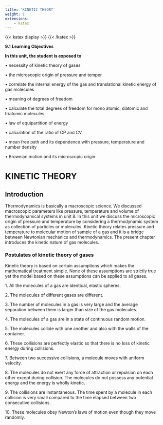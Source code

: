 ```yaml
---
title: 'KINETIC THEORY'
weight: 1
extensions:
    - katex
---
```


{{< katex diaplay >}}  {{< /katex >}}

**9.1**
**Learning Objectives**
<!-- ![Alt text](intro1.png) -->
**In this unit, the student is exposed to**


• necessity of kinetic theory of gases

• the microscopic origin of pressure and temper

• correlate the internal energy of the gas and translational kinetic energy of gas molecules

• meaning of degrees of freedom

• calculate the total degrees of freedom for mono atomic, diatomic and triatomic molecules

• law of equipartition of energy

• calculation of the ratio of CP and CV

• mean free path and its dependence with pressure, temperature and number density

• Brownian motion and its microscopic origin
 
# KINETIC THEORY
 
## Introduction
 
 
Thermodynamics is basically a macroscopic science. We discussed macroscopic parameters like pressure, temperature and volume of thermodynamical systems in unit 8. In this unit we discuss the microscopic origin of pressure and temperature by considering a thermodynamic system as collection of particles or molecules. Kinetic theory relates pressure and temperature to molecular motion of sample of a gas and it is a bridge between Newtonian mechanics and thermodynamics. The present chapter introduces the kinetic nature of gas molecules.
 
### Postulates of kinetic theory of gases
 
 
Kinetic theory is based on certain assumptions which makes the mathematical treatment simple. None of these assumptions are strictly true yet the model based on these assumptions can be applied to all gases.
 
1\. All the molecules of a gas are identical, elastic spheres.
 
2\. The molecules of different gases are different.
 
3\. The number of molecules in a gas is very large and the average separation between them is larger than size of the gas molecules.
 
4\. The molecules of a gas are in a state of continuous random motion.
 
5\. The molecules collide with one another and also with the walls of the container.
 
6\. These collisions are perfectly elastic so that there is no loss of kinetic energy during collisions.
 
7\. Between two successive collisions, a molecule moves with uniform velocity.
 
8\. The molecules do not exert any force of attraction or repulsion on each other except during collision. The molecules do not possess any potential energy and the energy is wholly kinetic.
 
9\. The collisions are instantaneous. The time spent by a molecule in each collision is very small compared to the time elapsed between two consecutive collisions.
 
10\. These molecules obey Newton’s laws of motion even though they move randomly.